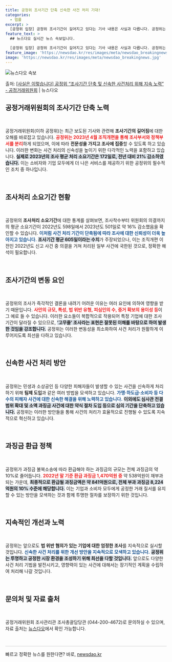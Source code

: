 ```yaml
---
title: 공정위 조사기간 단축 신속한 사건 처리 기대!
categories:
  - 법률
excerpt: >
  [공정위 입장] 공정위 조사기간이 길어지고 있다는 기사 내용은 사실과 다릅니다. 공정위는 2023.4월 조직…
feature_text: >
  ## 뉴스다오 실시간 뉴스 속보입니다.

  [공정위 입장] 공정위 조사기간이 길어지고 있다는 기사 내용은 사실과 다릅니다. 공정위는 2023.4월 조직…
feature_image: 'https://newsdao.kr/res/images/meta/newsdao_breakingnews.jpg'
image: 'https://newsdao.kr/res/images/meta/newsdao_breakingnews.jpg'
---
```


![뉴스다오 속보](https://newsdao.kr/res/images/meta/newsdao_breakingnews.jpg)

<p>출처: <a href="https://newsdao.kr/3115" rel="dofollow">[사실은 이렇습니다] 공정위 “조사기간 단축 및 신속한 사건처리 위해 지속 노력” - 공정거래위원회</a> | 뉴스다오</p>

<h2 data-ke-size="size26">공정거래위원회의 조사기간 단축 노력</h2>

<p data-ke-size="size16">&nbsp;</p>

공정거래위원회(이하 공정위)는 최근 보도된 기사와 관련해 **조사기간의 길어짐**에 대한 오해를 바로잡고 있습니다. <b><span style="color: #ee2323;">공정위는 2023년 4월 조직개편을 통해 조사부서와 정책부서를 분리</span></b>하게 되었으며, 이에 따라 **전문성을 가지고 조사에 집중**할 수 있도록 하고 있습니다. 이러한 변화는 사건 처리의 신속성을 높이기 위한 다각적인 노력을 포함하고 있습니다. <b><span style="background-color: #21538527;">실제로 2023년의 조사 평균 처리 소요기간은 172일로, 전년 대비 21% 감소하였습니다.</span></b> 이는 소비자와 기업 모두에게 더 나은 서비스를 제공하기 위한 공정위의 필수적인 조치 중 하나입니다.

<p data-ke-size="size16">&nbsp;</p>

<h2 data-ke-size="size26">조사처리 소요기간 현황</h2>

<p data-ke-size="size16">&nbsp;</p>

공정위의 **조사처리 소요기간**에 대한 통계를 살펴보면, 조사착수부터 위원회의 의결까지의 평균 소요기간이 2022년도 598일에서 2023년도 501일로 약 16% 감소했음을 확인할 수 있습니다. <b><span style="color: #1a5490;">이처럼 사건 처리 기간이 단축됨에 따라 조사에 대한 신뢰성이 더욱 높아지고 있습니다.</span></b> <b><span style="background-color: #21538527;">조사기간 평균 605일이라는 수치</span></b>가 주장되었으나, 이는 조직개편 이전인 2022년도 신고 사건 중 의결을 거쳐 처리된 일부 사건에 국한된 것으로, 정확한 해석이 필요합니다.

<p data-ke-size="size16">&nbsp;</p>

<h2 data-ke-size="size26">조사기간의 변동 요인</h2>

<p data-ke-size="size16">&nbsp;</p>

공정위의 조사가 즉각적인 결론을 내려기 어려운 이유는 여러 요인에 의하여 영향을 받기 때문입니다. <b><span style="color: #ee2323;">사안의 규모, 특성, 법 위반 유형, 피심인의 수, 증거 확보의 용이성 등</span></b>이 그 예로 들 수 있습니다. 이러한 요소들이 복합적으로 작용되어 특정 기업에 대한 조사 기간이 달라질 수 있으므로, <b><span style="background-color: #21538527;">‘고무줄’ 조사라는 표현은 잘못된 이해를 바탕으로 하여 발생한 것임을 강조합니다.</span></b> 공정위는 이러한 변동성을 최소화하여 사건 처리가 원활하게 이루어지도록 최선을 다하고 있습니다.

<p data-ke-size="size16">&nbsp;</p>

<h2 data-ke-size="size26">신속한 사건 처리 방안</h2>

<p data-ke-size="size16">&nbsp;</p>

공정위는 민생과 소상공인 등 다양한 피해자들이 발생할 수 있는 사건을 신속하게 처리하기 위해 **팀제 도입**과 같은 여러 방법을 모색하고 있습니다. <b><span style="color: #1a5490;">가맹·하도급·소비자 등 다수의 피해자 사건에 대한 신속한 해결을 위해 노력하고 있습니다.</span></b> <b><span style="background-color: #21538527;">이외에도 심사관 전결 범위 확대 및 소액 과징금 사건에 대한 약식 절차 도입 등으로 심의 기간을 단축하고 있습니다.</span></b> 공정위는 이러한 방안들을 통해 사건의 처리가 효율적으로 진행될 수 있도록 지속적으로 혁신하고 있습니다.

<p data-ke-size="size16">&nbsp;</p>

<h2 data-ke-size="size26">과징금 환급 정책</h2>

<p data-ke-size="size16">&nbsp;</p>

공정위가 과징금 불복소송에 따라 환급해야 하는 과징금의 규모는 전체 과징금의 약 10%로 줄어듭니다. <b><span style="color: #ee2323;">2022년 말 기준 환급 과징금 1,470억원 중</span></b> 약 538억원이 재부과되는 가운데, <b><span style="background-color: #21538527;">최종적으로 환급될 과징금액은 약 841억원으로, 전체 부과 과징금 8,224억원의 10% 수준에 해당합니다.</span></b> 이는 기업과 소비자 모두에게 공정한 거래 질서를 유지할 수 있는 방안을 모색하는 것과 함께 투명한 절차를 보장하기 위한 것입니다.

<p data-ke-size="size16">&nbsp;</p>

<h2 data-ke-size="size26">지속적인 개선과 노력</h2>

<p data-ke-size="size16">&nbsp;</p>

공정위는 앞으로도 **법 위반 혐의가 있는 기업에 대한 엄정한 조사**를 지속적으로 실시할 것입니다. <b><span style="color: #1a5490;">신속한 사건 처리를 위한 개선 방안을 지속적으로 모색하고 있습니다.</span></b> <b><span style="background-color: #21538527;">공정위는 투명하고 공정한 시장 환경을 조성하기 위해 최선을 다할 것입니다.</span></b> 앞으로도 다양한 사건 처리 기법을 발전시키고, 영향력이 있는 사건에 대해서는 장기적인 계획을 수립하여 처리해 나갈 것입니다. 

<p data-ke-size="size16">&nbsp;</p>

<h2 data-ke-size="size26">문의처 및 자료 출처</h2>

<p data-ke-size="size16">&nbsp;</p>

공정거래위원회 조사관리관 조사총괄담당관 (044-200-4672)로 문의하실 수 있으며, 자료 출처는 <a href="https://newsdao.kr/3115">뉴스다오</a>에서 확인 가능합니다.

<p data-ke-size="size16">&nbsp;</p>

<hr style="height: 1px; border: none; background-color: #ccc;" /> 

빠르고 정확한 뉴스를 원한다면? 바로, <a href="https://newsdao.kr" rel="dofollow">newsdao.kr</a>


